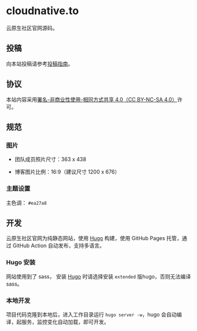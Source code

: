 # cloudnative.to

云原生社区官网源码。

## 投稿

向本站投稿请参考[投稿指南](https://cloudnative.to/contribute/)。

## 协议

本站内容采用[署名-非商业性使用-相同方式共享 4.0（CC BY-NC-SA 4.0）](https://creativecommons.org/licenses/by-nc-sa/4.0/deed.zh)许可。

## 规范

### 图片

- 团队成员照片尺寸：363 x 438

- 博客图片比例：16:9（建议尺寸 1200 x 676）

### 主题设置

主色调： `#ea27a8`

## 开发

云原生社区官网为纯静态网站，使用 [Hugo](https://gohugo.io/) 构建，使用 GitHub Pages 托管，通过 GitHub Action 自动发布，支持多语言。

### Hugo 安装

网站使用到了 sass， 安装 [Hugo](https://gohugo.io/getting-started/installing/) 时请选择安装 `extended` 版hugo，否则无法编译sass。

### 本地开发

项目代码克隆到本地后，进入工作目录运行 `hugo server -w`，hugo 会自动编译，起服务，监控变化自动加载，即可开发。
